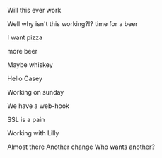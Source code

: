 
Will this ever work

Well why isn't this working?!?
time for a beer

I want pizza

more beer

Maybe whiskey

Hello Casey

Working on sunday


We have a web-hook

SSL is a pain



Working with Lilly

Almost there
Another change
Who wants another?

